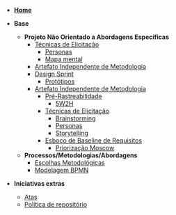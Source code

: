 - [**Home**](README.md)

- **Base**
  - **Projeto Não Orientado a Abordagens Específicas**
    - [Técnicas de Elicitação](pages/fase_01/tecnicas_elicitacao.md)
      - [Personas](pages/fase_01/personas.md) 
      - [Mapa mental](pages/fase_01/mapa_mental.md)
    - [Artefato Independente de Metodologia](pages/fase_01/artefato_Independente_metodologia.md)
    - [Design Sprint](pages/fase_01/design_sprint.md)
      - [Protótipos](pages/fase_01/prototipoBaixaAltaFidelidade.md)
    - [Artefato Independente de Metodologia](pages/fase_01/artefato_Independente_metodologia.md)
      - [Pré-Rastreabilidade](pages/fase_01/pre_rastreabilidade.md)
        - [5W2H](pages/fase_01/5w2h.md)
      - [Técnicas de Elicitação](pages/fase_01/tecnicas_elicitacao.md)
        - [Brainstorming](pages/fase_01/brainstorming.md)
        - [Personas](pages/fase_01/personas.md)
        - [Storytelling](pages/fase_01/storytelling.md)
      - [Esboço de Baseline de Requisitos](pages/fase_01/baseline_requisitos.md)
        - [Priorização Moscow](pages/fase_01/priorizacao_moscow.md)
  - **Processos/Metodologias/Abordagens**
    - [Escolhas Metodológicas](pages/fase_01/escolhas_metodologicas.md)
    - [Modelagem BPMN](pages/fase_01/modelagem_bpmn.md)
- **Iniciativas extras**
  - [Atas](_indiceReuniao.md)
  - [Política de repositório](pages/iniciativasExtras/politica_repositorio.md)
   
    
